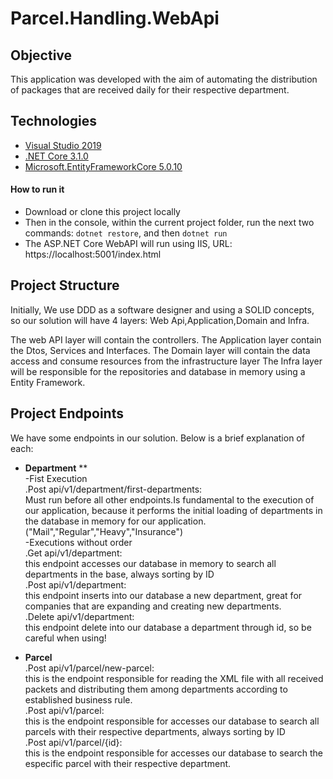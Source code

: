 # Parcel.Handling.WebApi

## Objective
This application was developed with the aim of automating the distribution of packages that are received daily for their respective department.

## Technologies

- [Visual Studio 2019](https://visualstudio.microsoft.com/pt-br/downloads/)
- [.NET Core 3.1.0](https://dotnet.microsoft.com/download/dotnet-core/3.1)
- [Microsoft.EntityFrameworkCore 5.0.10](https://www.nuget.org/packages/Microsoft.EntityFrameworkCore/5.0.10)

#### How to run it
 - Download or clone this project locally 
 - Then in the console, within the current project folder, run the next two commands: `dotnet restore`, and then `dotnet run`
 - The ASP.NET Core WebAPI will run using IIS, URL: https://localhost:5001/index.html

## Project Structure

Initially, We use DDD as a software designer and using a SOLID concepts, so our solution will have 4 layers: Web Api,Application,Domain and Infra.

The web API layer will contain the controllers.
The Application layer contain the Dtos, Services and Interfaces.
The Domain layer will contain the data access and consume resources from the infrastructure layer
The Infra layer will be responsible for the repositories and database in memory using a Entity Framework.


## Project Endpoints
We have some endpoints in our solution. Below is a brief explanation of each:

* **Department**
**<br>-Fist Execution
	<br>.Post api/v1/department/first-departments:
	<br>Must run before all other endpoints.Is fundamental to the execution of our application, because it performs the initial loading of departments in the database in memory for our application.("Mail","Regular","Heavy","Insurance")
  <br>-Executions without order 
	<br>.Get api/v1/department:
		<br>this endpoint accesses our database in memory to search all departments in the base, always sorting by ID
	<br>.Post api/v1/department:
		<br>this endpoint inserts into our database a new department, great for companies that are expanding and creating new departments.
	<br>.Delete api/v1/department:
		<br>this endpoint delete into our database a department through id, so be careful when using!

* **Parcel**
	<br>.Post api/v1/parcel/new-parcel:
		<br>this is the endpoint responsible for reading the XML file with all received packets and distributing them among departments according to established business rule. 
	<br>.Post api/v1/parcel:
		<br>this is the endpoint responsible for accesses our database to search all parcels with their respective departments, always sorting by ID
	<br>.Post api/v1/parcel/{id}:
		<br>this is the endpoint responsible for accesses our database to search the especific parcel with their respective department.
